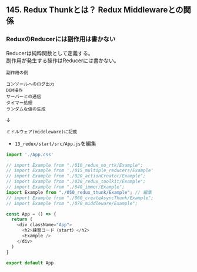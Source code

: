 ## 145. Redux Thunkとは？ Redux Middlewareとの関係

### ReduxのReducerには副作用は書かない

Reducerは純粋関数として定義する。<br>
副作用が発生する操作はReducerには書かない。<br>

`副作用の例`<br>

```
コンソールへのログ出力
DOM操作
サーバーとの通信
タイマー処理
ランダムな値の生成
```

↓

```
ミドルウェア(middleware)に記載
```

+ `13_redux/start/src/App.js`を編集<br>

```js:App.js
import './App.css'

// import Example from "./010_redux_no_rtk/Example";
// import Example from './015_multiple_reducers/Example'
// import Example from "./020_actionCreator/Example";
// import Example from "./030_redux_toolkit/Example";
// import Example from "./040_immer/Example";
import Example from "./050_redux_thunk/Example"; // 編集
// import Example from "./060_createAsyncThunk/Example";
// import Example from "./070_middleware/Example";

const App = () => {
  return (
    <div className="App">
      <h2>練習コード（start）</h2>
      <Example />
    </div>
  )
}

export default App
```
